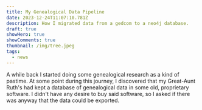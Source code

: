 ```yaml
---
title: My Genealogical Data Pipeline
date: 2023-12-24T11:07:10.781Z
description: How I migrated data from a gedcom to a neo4j database.
draft: true
showHero: true
showComments: true
thumbnail: /img/tree.jpeg
tags:
  - news
---
```

A while back I started doing some genealogical research as a kind of pastime. At some point during this journey, I discovered that my Great-Aunt Ruth's had kept a database of genealogical data in some old, proprietary software. I didn't have any desire to buy said software, so I asked if there was anyway that the data could be exported.